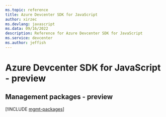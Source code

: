 ```yaml
---
ms.topic: reference
title: Azure Devcenter SDK for JavaScript
author: xirzec
ms.devlang: javascript
ms.data: 09/16/2022
description: Reference for Azure Devcenter SDK for JavaScript
ms.service: devcenter
ms.author: jeffish
---
```

# Azure Devcenter SDK for JavaScript - preview

## Management packages - preview
[!INCLUDE [mgmt-packages](devcenter-mgmt-index.md)]